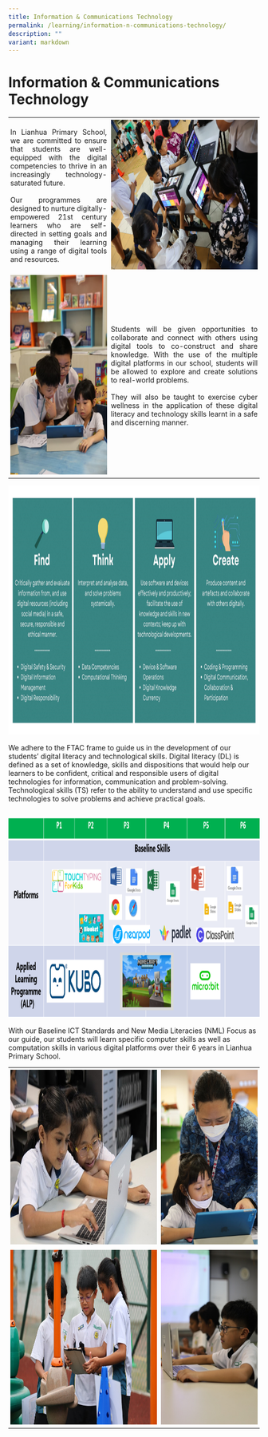 ```yaml
---
title: Information & Communications Technology
permalink: /learning/information-n-communications-technology/
description: ""
variant: markdown
---
```

<h1><strong>Information &amp; Communications Technology</strong></h1>

<table style="border-collapse: collapse;">
  <tbody>
		<tr>
    <td style="text-align: justify; padding: 4px;  width: 40%;"><p>In Lianhua Primary School, we are committed to ensure that students are well-equipped with the digital competencies to thrive in an increasingly technology-saturated future. <br><br>Our programmes are designed to nurture digitally-empowered 21st century learners who are self-directed in setting goals and managing their learning using a range of digital tools and resources. </p>
			</td>
    <td style="text-align: justify; padding: 4px;  width: 60%;"><img style="width:600px;height:300px;" src="/images/Learning/Ict/ICTpic3.jpg"></td>
  </tr>
  <tr>
    <td style="text-align: justify; padding: 4px;"><img style="width:250px;height:400px;" src="/images/Learning/Ict/ICTpic4.jpg"></td>
    <td style="text-align: justify; padding: 4px;"><p>Students will be given opportunities to collaborate and connect with others using digital tools to co-construct and share knowledge. With the use of the multiple digital platforms in our school, students will be allowed to explore and create solutions to real-world problems. <br><br>They will also be taught to exercise cyber wellness in the application of these digital literacy and technology skills learnt in a safe and discerning manner. </p></td>
  </tr>
</tbody>
</table>


<p><img style="width:1000px;height:500px;" src="/images/Learning/Ict/ICTpic1.png">
</p><p>We adhere to the FTAC frame to guide us in the development of our students’ digital literacy and technological skills. Digital literacy (DL) is defined as a set of knowledge, skills and dispositions that would help our learners to be confident, critical and responsible users of digital technologies for information, communication and problem-solving. Technological skills (TS) refer to the ability to understand and use specific technologies to solve problems and achieve practical goals.</p>
<br>
<img style="width:900px;height:400px;" src="/images/Learning/Ict/ICTpic3.png">

<p>With our Baseline ICT Standards and New Media Literacies (NML) Focus as our guide, our students will learn specific computer skills as well as computation skills in various digital platforms over their 6 years in Lianhua Primary School. </p>

<table style="border-collapse: collapse; width: 100%;">
  <tbody>
		<tr>
			<td style="text-align: justify; padding: 4px; width: 60%;"><img style="width:600px;height:350px;" src="/images/Learning/Ict/ICTpic5.jpg">
			</td>
    <td style="text-align: justify; padding: 4px;width: 40%;"><img style="width:220px;height:350px;" src="/images/Learning/Ict/ICTpic6.jpg"></td>
  </tr>
  <tr>
    <td style="text-align: justify; padding: 4px; width: 60%;"><img style="width:600px;height:350px;" src="/images/Learning/Ict/ICTpic7.jpg"></td>
    <td style="text-align: justify; padding: 4px; width: 40%;"><img style="width:220px;height:350px;" src="/images/Learning/Ict/ictpic10.jpg"></td>
  </tr>
</tbody>
</table>